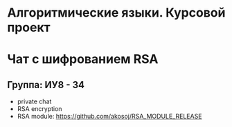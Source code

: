 # Алгоритмические языки. Курсовой проект
# Чат с шифрованием RSA
Группа: ИУ8 - 34
----------------------------------------
- private chat
- RSA encryption
- RSA module: https://github.com/akosoj/RSA_MODULE_RELEASE
